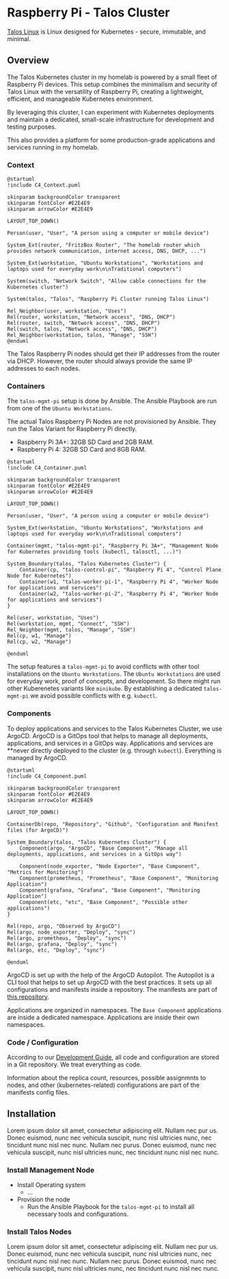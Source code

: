# Raspberry Pi - Talos Cluster

[Talos Linux](https://www.talos.dev) is Linux designed for Kubernetes - secure, immutable, and minimal.

## Overview

The Talos Kubernetes cluster in my homelab is powered by a small fleet of Raspberry Pi devices. This setup combines the minimalism and security of Talos Linux with the versatility of Raspberry Pi, creating a lightweight, efficient, and manageable Kubernetes environment.

By leveraging this cluster, I can experiment with Kubernetes deployments and maintain a dedicated, small-scale infrastructure for development and testing purposes.

This also provides a platform for some production-grade applications and services running in my homelab.

### Context

```kroki-c4plantuml
@startuml
!include C4_Context.puml

skinparam backgroundColor transparent
skinparam fontColor #E2E4E9
skinparam arrowColor #E2E4E9

LAYOUT_TOP_DOWN()

Person(user, "User", "A person using a computer or mobile device")

System_Ext(router, "FritzBox Router", "The homelab router which provides network communication, internet access, DNS, DHCP, ...")

System_Ext(workstation, "Ubuntu Workstations", "Workstations and laptops used for everyday work\n\nTraditional computers")

System(switch, "Network Switch", "Allow cable connections for the Kubernetes cluster")

System(talos, "Talos", "Raspberry Pi Cluster running Talos Linux")

Rel_Neighbor(user, workstation, "Uses")
Rel(router, workstation, "Network access", "DNS, DHCP")
Rel(router, switch, "Network access", "DNS, DHCP")
Rel(switch, talos, "Network access", "DNS, DHCP")
Rel_Neighbor(workstation, talos, "Manage", "SSH")
@enduml
```

The Talos Raspberry Pi nodes should get their IP addresses from the router via DHCP. However, the router should always provide the same IP addresses to each nodes.

### Containers

The `talos-mgmt-pi` setup is done by Ansible. The Ansible Playbook are run from one of the `Ubuntu Workstations`.

The actual Talos Raspberry Pi Nodes are not provisioned by Ansible. They run the Talos Variant for Raspberry Pi directly.

- Raspberry Pi 3A+: 32GB SD Card and 2GB RAM.
- Raspberry Pi 4: 32GB SD Card and 8GB RAM.

```kroki-c4plantuml
@startuml
!include C4_Container.puml

skinparam backgroundColor transparent
skinparam fontColor #E2E4E9
skinparam arrowColor #E2E4E9

LAYOUT_TOP_DOWN()

Person(user, "User", "A person using a computer or mobile device")

System_Ext(workstation, "Ubuntu Workstations", "Workstations and laptops used for everyday work\n\nTraditional computers")

Container(mgmt, "talos-mgmt-pi", "Raspberry Pi 3A+", "Management Node for Kubernetes providing tools (kubectl, talosctl, ...)")

System_Boundary(talos, "Talos Kubernetes Cluster") {
    Container(cp, "talos-control-pi", "Raspberry Pi 4", "Control Plane Node for Kubernetes")
    Container(w1, "talos-worker-pi-1", "Raspberry Pi 4", "Worker Node for applications and services")
    Container(w2, "talos-worker-pi-2", "Raspberry Pi 4", "Worker Node for applications and services")
}

Rel(user, workstation, "Uses")
Rel(workstation, mgmt, "Connect", "SSH")
Rel_Neighbor(mgmt, talos, "Manage", "SSH")
Rel(cp, w1, "Manage")
Rel(cp, w2, "Manage")

@enduml
```

The setup features a `talos-mgmt-pi` to avoid conflicts with other tool installations on the `Ubuntu Workstations`. The `Ubuntu Workstations` are used for everyday work, proof of concepts, and development. So there might run other Kuberenetes variants like `minikube`. By establishing a dedicated `talos-mgmt-pi` we avoid possible conflicts with e.g. `kubectl`.

### Components

To deploy applications and services to the Talos Kubernetes Cluster, we use ArgoCD. ArgoCD is a GitOps tool that helps to manage all deployments, applications, and services in a GitOps way. Applications and services are **never directly deployed to the cluster (e.g. through `kubectl`). Everything is managed by ArgoCD.

```kroki-c4plantuml
@startuml
!include C4_Component.puml

skinparam backgroundColor transparent
skinparam fontColor #E2E4E9
skinparam arrowColor #E2E4E9

LAYOUT_TOP_DOWN()

ContainerDb(repo, "Repository", "Github", "Configuration and Manifest files (for ArgoCD)")

System_Boundary(talos, "Talos Kubernetes Cluster") {
    Component(argo, "ArgoCD", "Base Component", "Manage all deployments, applications, and services in a GitOps way")

    Component(node_exporter, "Node Exporter", "Base Component", "Metrics for Monitoring")
    Component(prometheus, "Prometheus", "Base Component", "Monitoring Application")
    Component(grafana, "Grafana", "Base Component", "Monitoring Application")
    Component(etc, "etc", "Base Component", "Possible other applications")
}

Rel(repo, argo, "Observed by ArgoCD")
Rel(argo, node_exporter, "Deploy", "sync")
Rel(argo, prometheus, "Deploy", "sync")
Rel(argo, grafana, "Deploy", "sync")
Rel(argo, etc, "Deploy", "sync")

@enduml
```

ArgoCD is set up with the help of the ArgoCD Autopilot. The Autopilot is a CLI tool that helps to set up ArgoCD with the best practices. It sets up all configurations and manifests inside a repository. The manifests are part of [this repository](https://github.com/sommerfeld-io/configs-homelab).

Applications are organized in namespaces. The `Base Component` applications are inside a dedicated namespace. Applications are inside their own namespaces.

### Code / Configuration

According to our [Development Guide](about/development-guide.md), all code and configuration are stored in a Git repository. We treat everything as code.

Information about the replica count, resources, possible assignmnts to nodes, and other (kubernetes-related) configurations are part of the manifests config files.

## Installation

Lorem ipsum dolor sit amet, consectetur adipiscing elit. Nullam nec pur us. Donec euismod, nunc nec vehicula suscipit, nunc nisl ultricies nunc, nec tincidunt nunc nisl nec nunc. Nullam nec purus. Donec euismod, nunc nec vehicula suscipit, nunc nisl ultricies nunc, nec tincidunt nunc nisl nec nunc.

### Install Management Node

- Install Operating system
    - ...
- Provision the node
    - Run the Ansible Playbook for the `talos-mgmt-pi` to install all necessary tools and configurations.

### Install Talos Nodes

Lorem ipsum dolor sit amet, consectetur adipiscing elit. Nullam nec pur us. Donec euismod, nunc nec vehicula suscipit, nunc nisl ultricies nunc, nec tincidunt nunc nisl nec nunc. Nullam nec purus. Donec euismod, nunc nec vehicula suscipit, nunc nisl ultricies nunc, nec tincidunt nunc nisl nec nunc.
